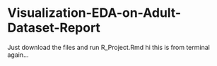 # Visualization-EDA-on-Adult-Dataset-Report
Just download the files and run R_Project.Rmd
hi this is from terminal again...
